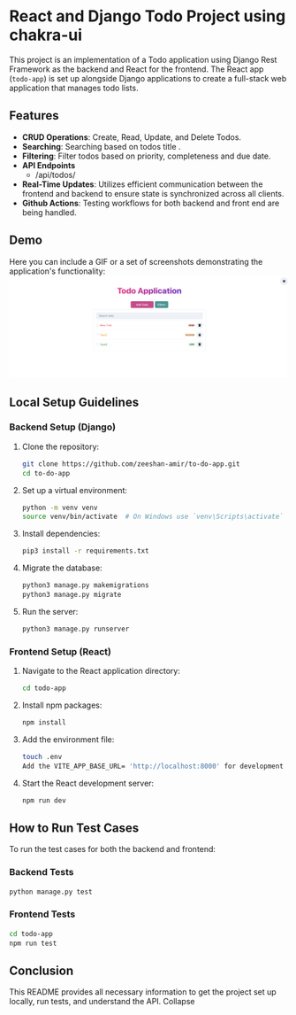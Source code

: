 # React and Django Todo Project using chakra-ui

This project is an implementation of a Todo application using Django Rest Framework as the backend and React for the frontend. The React app (`todo-app`) is set up alongside Django applications to create a full-stack web application that manages todo lists.

## Features

- **CRUD Operations**: Create, Read, Update, and Delete Todos.
- **Searching**: Searching based on todos title .
- **Filtering**: Filter todos based on priority, completeness and due date.
- **API Endpoints**
    - /api/todos/
- **Real-Time Updates**: Utilizes efficient communication between the frontend and backend to ensure state is synchronized across all clients.
- **Github Actions**: Testing workflows for both backend and front end are being handled.

## Demo

Here you can include a GIF or a set of screenshots demonstrating the application's functionality:
<img width="750" alt="image" src="./assets/todo-visual.png">


## Local Setup Guidelines

### Backend Setup (Django)

1. Clone the repository:
   ```bash
   git clone https://github.com/zeeshan-amir/to-do-app.git
   cd to-do-app
   ```

2. Set up a virtual environment:
   ```bash
   python -m venv venv
   source venv/bin/activate  # On Windows use `venv\Scripts\activate`
   ```

3. Install dependencies:
   ```bash
   pip3 install -r requirements.txt
   ```

4. Migrate the database:
   ```bash
   python3 manage.py makemigrations
   python3 manage.py migrate
   ```

5. Run the server:
   ```bash
   python3 manage.py runserver
   ```

### Frontend Setup (React)

1. Navigate to the React application directory:
   ```bash
   cd todo-app
   ```

2. Install npm packages:
   ```bash
   npm install
   ```

3. Add the environment file:
   ```bash
   touch .env
   Add the VITE_APP_BASE_URL= 'http://localhost:8000' for development env
   ```

4. Start the React development server:
   ```bash
   npm run dev
   ```

## How to Run Test Cases

To run the test cases for both the backend and frontend:

### Backend Tests

```bash
python manage.py test
```

### Frontend Tests

```bash
cd todo-app
npm run test
```

## Conclusion

This README provides all necessary information to get the project set up locally, run tests, and understand the API.
Collapse
